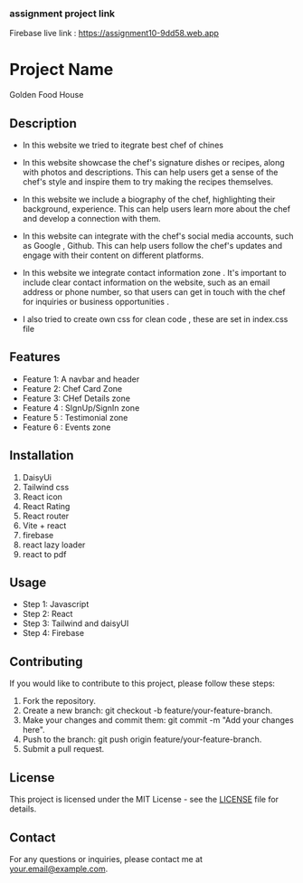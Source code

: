 ###  assignment project link

Firebase live link : https://assignment10-9dd58.web.app

# Project Name
Golden Food House
## Description
* In this website we tried to itegrate best chef of chines

* In this website  showcase the chef's signature dishes or recipes, along with photos and descriptions. This can help users get a sense of the chef's style and inspire them to try making the recipes themselves.

* In this  website we include a biography of the chef, highlighting their background, experience. This can help users learn more about the chef and develop a connection with them.

* In this website can integrate with the chef's social media accounts, such as Google , Github. This can help users follow the chef's updates and engage with their content on different platforms.

* In this website we integrate contact information zone . It's important to include clear contact information on the website, such as an email address or phone number, so that users can get in touch with the chef for inquiries or business opportunities .

* I also tried to create own css for clean code , these are set in index.css file

## Features
- Feature 1: A navbar and header
- Feature 2: Chef Card Zone
- Feature 3: CHef Details zone
- Feature 4 : SIgnUp/SignIn zone
- Feature 5 : Testimonial  zone
- Feature 6 : Events  zone

## Installation

1. DaisyUi
2. Tailwind css
3. React  icon
4. React Rating
5. React router
6. Vite + react
7. firebase
8. react lazy loader
8. react to pdf


## Usage
- Step 1: Javascript
- Step 2: React
- Step 3: Tailwind and daisyUI
- Step 4: Firebase

## Contributing
If you would like to contribute to this project, please follow these steps:
1. Fork the repository.
2. Create a new branch: git checkout -b feature/your-feature-branch.
3. Make your changes and commit them: git commit -m "Add your changes here".
4. Push to the branch: git push origin feature/your-feature-branch.
5. Submit a pull request.

## License
This project is licensed under the MIT License - see the [LICENSE](LICENSE) file for details.

## Contact
For any questions or inquiries, please contact me at [your.email@example.com](mailto:your.email@example.com).
